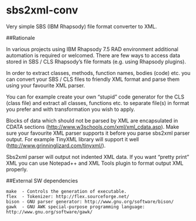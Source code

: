 sbs2xml-conv
============

Very simple SBS (IBM Rhapsody) file format converter to XML.

##Rationale

In various projects using IBM Rhapsody 7.5 RAD environment additional automation is required or welcomed. There are few ways to access data stored in SBS / CLS Rhapsody’s file formats (e.g. using Rhapsody plugins).

In order to extract classes, methods, function names, bodies (code) etc. you can convert your SBS / CLS files to friendly XML format and parse them using your favourite XML parser.

You can for example create your own “stupid” code generator for the CLS (class file) and extract all classes, functions etc. to separate file(s) in format you prefer and with transformation you wish to apply.

Blocks of data which should not be parsed by XML are encapsulated in CDATA sections (http://www.w3schools.com/xml/xml_cdata.asp). Make sure your favourite XML parser supports it before you parse sbs2xml parser output. For example TinyXML library will support it well (http://www.grinninglizard.com/tinyxml/).

Sbs2xml parser will output not indented XML data. If you want “pretty print” XML you can use Notepad++ and XML Tools plugin to format output XML properly.

##External SW dependencies

    make  - Controls the generation of executable.
    flex  - Tokenizer: http://flex.sourceforge.net/
    bison - GNU parser generator: http://www.gnu.org/software/bison/
    gawk  - GNU AWK special-purpose programming language: http://www.gnu.org/software/gawk/
